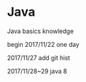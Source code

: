 # Java
Java basics knowledge

begin
2017/11/22   one day

2017/11/27  add git hist

2017/11/28~29   java 8